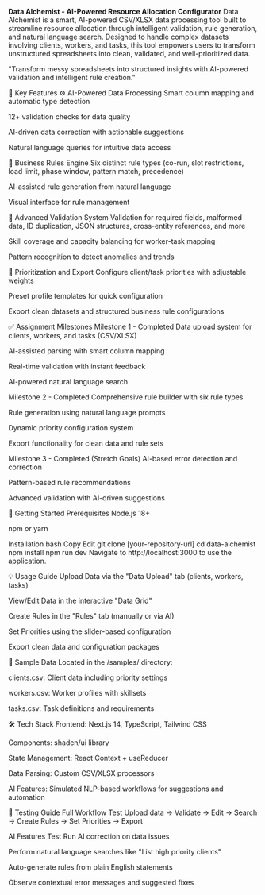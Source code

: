 **Data Alchemist - AI-Powered Resource Allocation Configurator**
Data Alchemist is a smart, AI-powered CSV/XLSX data processing tool built to streamline resource allocation through intelligent validation, rule generation, and natural language search. Designed to handle complex datasets involving clients, workers, and tasks, this tool empowers users to transform unstructured spreadsheets into clean, validated, and well-prioritized data.

"Transform messy spreadsheets into structured insights with AI-powered validation and intelligent rule creation."

📌 Key Features
⚙️ AI-Powered Data Processing
Smart column mapping and automatic type detection

12+ validation checks for data quality

AI-driven data correction with actionable suggestions

Natural language queries for intuitive data access

🧠 Business Rules Engine
Six distinct rule types (co-run, slot restrictions, load limit, phase window, pattern match, precedence)

AI-assisted rule generation from natural language

Visual interface for rule management

🧪 Advanced Validation System
Validation for required fields, malformed data, ID duplication, JSON structures, cross-entity references, and more

Skill coverage and capacity balancing for worker-task mapping

Pattern recognition to detect anomalies and trends

🎯 Prioritization and Export
Configure client/task priorities with adjustable weights

Preset profile templates for quick configuration

Export clean datasets and structured business rule configurations

✅ Assignment Milestones
Milestone 1 - Completed
Data upload system for clients, workers, and tasks (CSV/XLSX)

AI-assisted parsing with smart column mapping

Real-time validation with instant feedback

AI-powered natural language search

Milestone 2 - Completed
Comprehensive rule builder with six rule types

Rule generation using natural language prompts

Dynamic priority configuration system

Export functionality for clean data and rule sets

Milestone 3 - Completed (Stretch Goals)
AI-based error detection and correction

Pattern-based rule recommendations

Advanced validation with AI-driven suggestions

🚀 Getting Started
Prerequisites
Node.js 18+

npm or yarn

Installation
bash
Copy
Edit
git clone [your-repository-url]
cd data-alchemist
npm install
npm run dev
Navigate to http://localhost:3000 to use the application.

💡 Usage Guide
Upload Data via the "Data Upload" tab (clients, workers, tasks)

View/Edit Data in the interactive "Data Grid"

Create Rules in the "Rules" tab (manually or via AI)

Set Priorities using the slider-based configuration

Export clean data and configuration packages

📁 Sample Data
Located in the /samples/ directory:

clients.csv: Client data including priority settings

workers.csv: Worker profiles with skillsets

tasks.csv: Task definitions and requirements

🛠 Tech Stack
Frontend: Next.js 14, TypeScript, Tailwind CSS

Components: shadcn/ui library

State Management: React Context + useReducer

Data Parsing: Custom CSV/XLSX processors

AI Features: Simulated NLP-based workflows for suggestions and automation

🧪 Testing Guide
Full Workflow Test
Upload data → Validate → Edit → Search → Create Rules → Set Priorities → Export

AI Features Test
Run AI correction on data issues

Perform natural language searches like "List high priority clients"

Auto-generate rules from plain English statements

Observe contextual error messages and suggested fixes
